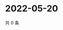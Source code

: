 # 2022-05-20

共 0 条

<!-- BEGIN WEIBO -->
<!-- 最后更新时间 Fri May 20 2022 05:15:47 GMT+0800 (China Standard Time) -->

<!-- END WEIBO -->
